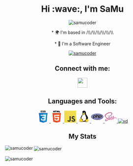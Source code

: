 <h1 align="center">Hi :wave:, I'm SaMu</h1>

<p align="center"> <img src="https://komarev.com/ghpvc/?username=samucoder&label=Profile%20views&color=0e75b6&style=flat" alt="samucoder" /> </p>

<p align="center">* 🌍  I'm based in /\\/\\/\\/\\/\\/\\</p>
<p align="center">* 🧠  I'm a Software Engineer</p>

<p align="center"> <a href="https://github.com/ryo-ma/github-profile-trophy"><img src="https://github-profile-trophy.vercel.app/?username=samucoder" alt="samucoder" /></a> </p>

<h2 align="center">Connect with me:</h2>
<p align="center"> <a href="https://www.github.com/SaMuCoder" target="_blank" rel="noreferrer"><img src="https://raw.githubusercontent.com/danielcranney/readme-generator/main/public/icons/socials/github.svg" width="32" height="32" /></a></p>

<h2 align="center">Languages and Tools:</h2>
<p align="center"> <a href="https://www.w3schools.com/css/" tabet="_blank" rel="noreferrer"> <img src="https://raw.githubusercontent.com/devicons/devicon/master/icons/css3/css3-original-wordmark.svg" alt="css3" width="40" height="40"/> </a> <a href="https://www.w3.org/html/" target="_blank" rel="noreferrer"> <img src="https://raw.githubusercontent.com/devicons/devicon/master/icons/html5/html5-original-wordmark.svg" alt="html5" width="40" height="40"/> </a> <a href="https://developer.mozilla.org/en-US/docs/Web/JavaScript" target="_blank" rel="noreferrer"> <img src="https://raw.githubusercontent.com/devicons/devicon/master/icons/javascript/javascript-original.svg" alt="javascript" width="40" height="40"/> </a> <a href="https://www.linux.org/" target="_blank" rel="noreferrer"> <img src="https://raw.githubusercontent.com/devicons/devicon/master/icons/linux/linux-original.svg" alt="linux" width="40" height="40"/> </a> <a href="https://www.php.net" target="_blank" rel="noreferrer"> <img src="https://raw.githubusercontent.com/devicons/devicon/master/icons/php/php-original.svg" alt="php" width="40" height="40"/> </a> <a href="https://sass-lang.com" target="_blank" rel="noreferrer"> <img src="https://raw.githubusercontent.com/devicons/devicon/master/icons/sass/sass-original.svg" alt="sass" width="40" height="40"/> </a> <a href="https://www.adobe.com/products/xd.html" target="_blank" rel="noreferrer"> <img src="https://cdn.worldvectorlogo.com/logos/adobe-xd.svg" alt="xd" width="40" height="40"/> </a> </p>

<h2 align="center"> My Stats </h2>
<p><img align="left" src="https://github-readme-stats.vercel.app/api/top-langs?username=samucoder&show_icons=true&locale=en&layout=compact" alt="samucoder" /></p>

<p>&nbsp;<img align="center" src="https://github-readme-stats.vercel.app/api?username=samucoder&show_icons=true&locale=en" alt="samucoder" /></p>

<p><img align="center" src="https://github-readme-streak-stats.herokuapp.com/?user=samucoder&" alt="samucoder" /></p>

